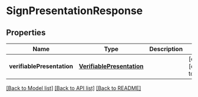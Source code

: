 # SignPresentationResponse
## Properties

Name | Type | Description | Notes
------------ | ------------- | ------------- | -------------
**verifiablePresentation** | [**VerifiablePresentation**](VerifiablePresentation.md) |  | [optional] [default to null]

[[Back to Model list]](../README.md#documentation-for-models) [[Back to API list]](../README.md#documentation-for-api-endpoints) [[Back to README]](../README.md)

